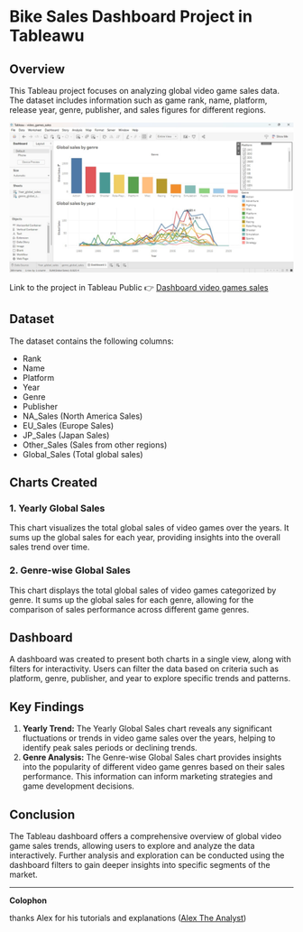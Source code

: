 # Bike Sales Dashboard Project in Tableawu

## Overview
This Tableau project focuses on analyzing global video game sales data. The dataset includes information such as game rank, name, platform, release year, genre, publisher, and sales figures for different regions.

![dashboard_video_games_sales](dashboard_video_games_sales.jpg)

Link to the project in Tableau Public 👉
[Dashboard video games sales](https://public.tableau.com/views/video_games_sales_17132918891570/Dashboard1?:language=es-ES&:sid=&:display_count=n&:origin=viz_share_link)

## Dataset
The dataset contains the following columns:
- Rank
- Name
- Platform
- Year
- Genre
- Publisher
- NA_Sales (North America Sales)
- EU_Sales (Europe Sales)
- JP_Sales (Japan Sales)
- Other_Sales (Sales from other regions)
- Global_Sales (Total global sales)

## Charts Created
### 1. Yearly Global Sales
This chart visualizes the total global sales of video games over the years. It sums up the global sales for each year, providing insights into the overall sales trend over time.

### 2. Genre-wise Global Sales
This chart displays the total global sales of video games categorized by genre. It sums up the global sales for each genre, allowing for the comparison of sales performance across different game genres.

## Dashboard
A dashboard was created to present both charts in a single view, along with filters for interactivity. Users can filter the data based on criteria such as platform, genre, publisher, and year to explore specific trends and patterns.

## Key Findings
1. **Yearly Trend:** The Yearly Global Sales chart reveals any significant fluctuations or trends in video game sales over the years, helping to identify peak sales periods or declining trends.
2. **Genre Analysis:** The Genre-wise Global Sales chart provides insights into the popularity of different video game genres based on their sales performance. This information can inform marketing strategies and game development decisions.

## Conclusion
The Tableau dashboard offers a comprehensive overview of global video game sales trends, allowing users to explore and analyze the data interactively. Further analysis and exploration can be conducted using the dashboard filters to gain deeper insights into specific segments of the market.

--- 
**Colophon**  

thanks Alex for his tutorials and explanations ([Alex The Analyst](https://www.alextheanalyst.com/))